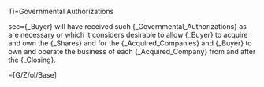 Ti=Governmental Authorizations

sec={_Buyer} will have received such {_Governmental_Authorizations} as are necessary or which it considers desirable to allow {_Buyer} to acquire and own the {_Shares} and for the {_Acquired_Companies} and {_Buyer} to own and operate the business of each {_Acquired_Company} from and after the {_Closing}.

=[G/Z/ol/Base]
